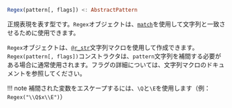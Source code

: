 ```julia
Regex(pattern[, flags]) <: AbstractPattern
```

正規表現を表す型です。`Regex`オブジェクトは、[`match`](@ref)を使用して文字列と一致させるために使用できます。

`Regex`オブジェクトは、[`@r_str`](@ref)文字列マクロを使用して作成できます。`Regex(pattern[, flags])`コンストラクタは、`pattern`文字列を補間する必要がある場合に通常使用されます。フラグの詳細については、文字列マクロのドキュメントを参照してください。

!!! note
    補間された変数をエスケープするには、`\Q`と`\E`を使用します（例：`Regex("\\Q$x\\E")`）

